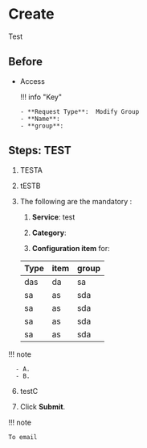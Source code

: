# Create 

Test

## Before 

- Access
  
  !!! info "Key"

      - **Request Type**:  Modify Group
      - **Name**:  
      - **group**: 
    
## Steps: TEST

1. TESTA
2. tESTB
3. The following are the mandatory : 
   
    1. **Service**: test

    2. **Category**: 
    
    3. **Configuration item** for:

    | Type | item| group|
    |---|---|---|
    |das|da|sa
    |sa|as|sda|
    |sa|as|sda|
    |sa|as|sda
    |sa|as|sda|

  !!! note

      - A. 
      - B.

6. testC

7. Click **Submit**.

!!! note

    To email

